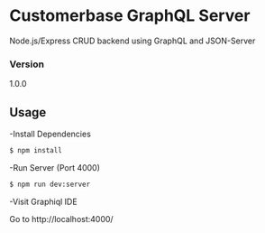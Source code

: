 # Customerbase GraphQL Server

Node.js/Express CRUD backend using GraphQL and JSON-Server

### Version

1.0.0

## Usage

-Install Dependencies

```bash
$ npm install
```

-Run Server (Port 4000)

```bash
$ npm run dev:server
```

-Visit Graphiql IDE

Go to http://localhost:4000/
